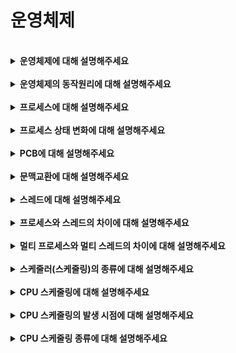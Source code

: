 # 운영체제

<br>

<details>
    <summary><b>운영체제에 대해 설명해주세요</b></summary>
    <br>
    운영체제는 컴퓨터의 자원을 효율적으로 관리하고 운영하기 위한 시스템 소프트웨어입니다.<br>
    또한 CLI, GUI, 쉘 등 사용자의 편리성을 위한 인터페이스를 제공합니다.
</details>

<br>

<details>
    <summary><b>운영체제의 동작원리에 대해 설명해주세요</b></summary>
    <br>
    운영체제는 커널이라는 계층을 통해 메모리나 프로세스 등 컴퓨터 자원을 관리합니다.<br>
    사용자는 사용자 인터페이스를 통해 커널에 접근할 수 있습니다.<br>
    이 때 커널은 자원을 보호하기 위해 시스템 호출이라는 인터페이스 계층을 가집니다.<br>
    또한 디스크 I/O 발생시 커널은 하드웨어와 통신하기 위해 드라이버라는 인터페이스를 사용합니다.
</details>

<br>

<details>
    <summary><b>프로세스에 대해 설명해주세요</b></summary>
    <br>
    프로세스는 실행상태의 프로그램을 뜻합니다.<br>
    프로그램이 실행되면 프로세스로 전환되어 독립적인 메모리를 할당 받습니다.<br>
    프로세스의 메모리 구조는 코드, 데이터, 힙, 스택 영역으로 나뉩니다.<br>
    코드 영역은 컴파일된 실행 가능한 코드가 저장되는 영역이고, 데이터 영역은 전역 및 정적 변수가 저장되는 영역입니다.<br>
    스택 영역은 매개변수, 지역변수, 리턴 값 등이 저장되는 영역이며, 컴파일시 크기가 결정됩니다.<br>
    힙 영역은 동적 메모리를 할당 및 해제할 수 있는 영역이며, 런타임시 크기가 결정됩니다.
</details>

<br>

<details>
    <summary><b>프로세스 상태 변화에 대해 설명해주세요</b></summary>
    <br>
    프로세스의 상태로는 생성, 준비, 실행, 대기, 종료 상태가 있습니다.<br>
    프로세스가 생성되면 생성 상태가 되고, 바로 준비 상태로 변경됩니다.<br>
    이 때 준비 대기열큐에 해당 프로세스가 추가되고, CPU 스케줄러가 준비 큐에서 우선순위가 높은 프로세스를 실행 상태로 변경시킵니다.<br>
    실행 상태의 프로세스는 CPU 자원을 할당 받아 작업을 수행하게 되고, 모든 작업이 끝나면 종료 상태로 변경됩니다.<br>
    만약 프로세스 실행 중 이벤트나 입출력 요청이 발생한다면 해당 프로세스는 잠시 대기 상태로 변경되고, 이벤트가 완료되었을 때 다시 준비 상태가 됩니다.
</details>

<br>
    
<details>
    <summary><b>PCB에 대해 설명해주세요</b></summary>
    <br>
    프로세스 제어 블록은 커널의 데이터 공간에 존재하는 프로세스 정보를 저장하는 자료구조입니다.<br>
    프로세스가 실행 상태에서 준비 상태로 변경될 때 프로세스의 작업 진행 상황을 저장해놓지 않으면 해당 프로세스가 다시 실행상태가 되었을 때 처음부터 작업을 실행해야 합니다.<br>
    따라서 프로세스가 실행될 때 작업 진행상황을 지속적으로 프로세스 제어 블록에 저장하여 프로세스 상태가 변경되어도 마지막 작업 지점부터 시작할 수 있도록 해줍니다.
</details>

<br>

<details>
    <summary><b>문맥교환에 대해 설명해주세요</b></summary>
    <br>
    문맥교환은 CPU 제어권이 다른 프로세스로 전환되는 과정을 뜻합니다.<br>
    예를 들어 프로세스가 대기 상태로 변경될 때 준비 상태의 프로세스로 CPU 제어권이 변경되게 됩니다.<br>
    이 때 문맥교환이 발생하며 대기 상태로 변경될 프로세스의 문맥을 PCB에 저장하고, 새로 실행될 프로세스의 PCB에서 문맥을 복원시킵니다.<br>
    여기서 문맥교환에 필요한 시간과 메모리를 오버헤드라 부릅니다.
</details>

<br>

<details>
    <summary><b>스레드에 대해 설명해주세요</b></summary>
    <br>
    스레드는 프로세스의 실행 단위로, 프로세스는 최소 하나 이상의 스레드를 가집니다.<br>
    하나의 프로세스가 수행해야 하는 작업을 스레드가 나누어 수행함으로써 프로세스의 처리 속도를 높이는 역할을 합니다.<br>
    스레드는 프로세스의 코드, 데이터, 힙 영역을 공유하고, 레지스터 및 스택 영역은 각 스레드마다 따로 할당 받습니다.<br>
    각 스레드가 메모리 공간을 공유하기 때문에 스레드간 통신 비용이 적어 문맥교환에 용이합니다.
</details>

<br>

<details>
    <summary><b>프로세스와 스레드의 차이에 대해 설명해주세요</b></summary>
    <br>
    프로세스는 실행중인 프로그램을 뜻하며 독립된 메모리 영역을 가져 프로세스는 서로 침범할 수 없습니다.<br>
    스레드는 프로세스의 실행 단위로 프로세스 메모리 영역 중 스택 영역을 제외한 부분을 공유합니다.
</details>

<br>

<details>
    <summary><b>멀티 프로세스와 멀티 스레드의 차이에 대해 설명해주세요</b></summary>
    <br>
    멀티 프로세스는 하나의 프로그램을 여러개의 프로세스로 구성하는 것으로, 프로세스는 독립된 메모리 영역을 가지고 서로 침범할 수 없습니다.<br>
    멀티 스레드는 하나의 프로세스가 여러개의 스레드로 구성하는 것을 뜻하며 프로세스 내부에서 메모리를 공유합니다.<br>
    이와 같은 자원공유 여부의 차이때문에 멀티 프로세스는 한 프로세스에 문제가 생겨도 다른 프로세스에는 영향을 끼치지 않지만, 멀티 스레드는 한 스레드가 문제가 생기면 프로세스 전체에 영향을 끼치게 됩니다.<br>
    하지만 멀티 스레드의 경우 문맥 교환이 발생했을 때 스택 영역만 변경하면 되기에 오버헤드가 적게 발생하는 반면, 멀티 프로세스의 경우 메모리 영역 초기화 작업이 일어나기 때문에 오버헤드가 크게 발생합니다.
</details>

<br>

<details>
    <summary><b>스케줄러(스케줄링)의 종류에 대해 설명해주세요</b></summary>
    <br>
    스케줄러란 어떤 프로세스에게 자원을 할당할지 선택하는 커널 모듈입니다.<br>
    스케줄러는 장기, 중기, 단기 스케줄러 세가지 종류가 있습니다.<br>
    장기 스케줄러는 디스크 공간에 적재된 생성된 프로세스를 대기 큐 메모리에 역할을 합니다.<br>
    중기 스케줄러는 메모리에 적재된 프로세스 수를 관리하는 스케줄러로, 메모리에 프로세스가 너무 많아질 경우 준비나 대기상태의 프로세스 메모리를 빼앗아 디스크로 swap out합니다.<br>
    단기 스케줄러는 CPU 스케줄러라고 불리며 준비 큐에서 CPU를 할당할 프로세스를 선택하는 역할을 합니다.
</details>

<br>

<details>
    <summary><b>CPU 스케줄링에 대해 설명해주세요</b></summary>
    <br>
    CPU 스케줄링이란 준비 큐에 있는 프로세스를 스케줄링 알고리즘을 통해 선택하여 CPU를 할당하는 작업을 말합니다.<br>
    빈번히 일어나는 프로세스의 CPU 교체 과정에서 CPU 이용률을 최대화하기 위해 사용됩니다.
</details>

<br>

<details>
    <summary><b>CPU 스케줄링의 발생 시점에 대해 설명해주세요</b></summary>
    <br>
    CPU 스케줄링은 네가지 상황에서 발생합니다.<br>
    인터럽트가 발생되어 프로세스가 실행상태에서 준비상태로 변경될 때, 실행상태의 프로세스가 종료될때, 실행상태의 프로세스가 입출력이 발생하여 대기 상태로 변경될 때, 대기상태의 프로세스가 입출력 작업이 완료되어 준비상태로 변경될 때 CPU 스케줄링이 발생하게 됩니다.
</details>

<br>

<details>
    <summary><b>CPU 스케줄링 종류에 대해 설명해주세요</b></summary>
    <br>
    CPU 스케줄링의 종류는 선점 방식과 비선점 방식 두가지가 있습니다.<br>
    선점 방식은 프로세스가 CPU를 점유하고 있어도 운영체제가 강제로 CPU를 빼앗을 수 있는 방식입니다.<br>
    따라서 우선순위가 높은 프로세스를 빠르게 실행할 수 있는 장점이 있어 실시간 응답 시스템에 적합하지만, 잦은 CPU 교체로 인한 문맥교환 발생으로 오버헤드가 발생하는 단점도 존재합니다.<br>
    비선점 방식은 프로세스가 CPU를 점유하고 있을때 이를 빼앗을 수 없는 방식입니다.<br>
    따라서 문맥교환이 자주 발생하지 않아 응답시간 예측이 쉽고, 일괄처리 시스템에 적합하지만, 빠르게 처리해야 하는 프로세스가 있어도 계속 대기해야 하는 단점이 있습니다.
</details>

<br>